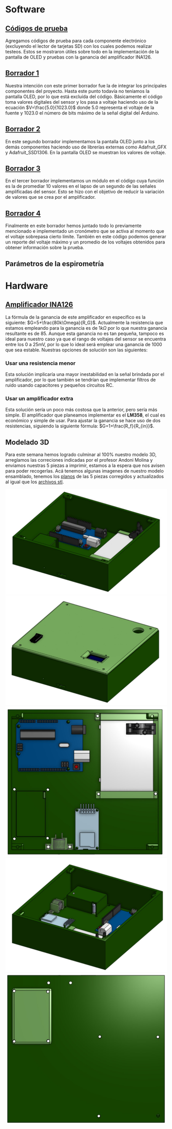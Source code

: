 # Software
## [Códigos de prueba](https://github.com/leomachiavello/FundBio2024-2/tree/main/Software/c%C3%B3digos_prueba)
Agregamos códigos de prueba para cada componente electrónico (excluyendo el lector de tarjetas SD) con los cuales podemos realizar testeos. Estos se mostraron útiles sobre todo en la implementación de la pantalla de OLED y pruebas con la ganancia del amplificador INA126.
## [Borrador 1](https://github.com/leomachiavello/FundBio2024-2/tree/main/Software/borradores/borrador1)
Nuestra intención con este primer borrador fue la de integrar los principales componentes del proyecto. Hasta este punto todavía no teníamos la pantalla OLED, por lo que está excluída del código. Básicamente el código toma valores digitales del sensor y los pasa a voltaje haciendo uso de la ecuación $V=\frac{5.0}{1023.0}$ donde 5.0 representa el voltaje de la fuente y 1023.0 el número de bits máximo de la señal digital del Arduino. 
## [Borrador 2](https://github.com/leomachiavello/FundBio2024-2/tree/main/Software/borradores/borrador2)
En este segundo borrador implementamos la pantalla OLED junto a los demás componentes haciendo uso de librerías externas como Adafruit_GFX y Adafruit_SSD1306. En la pantalla OLED se muestran los valores de voltaje.
## [Borrador 3](https://github.com/leomachiavello/FundBio2024-2/tree/main/Software/borradores/borrador3)
En el tercer borrador implementamos un módulo en el código cuya función es la de promediar 10 valores en el lapso de un segundo de las señales amplificadas del sensor. Esto se hizo con el objetivo de reducir la variación de valores que se crea por el amplificador. 
## [Borrador 4](https://github.com/leomachiavello/FundBio2024-2/tree/main/Software/borradores/borrador4)
Finalmente en este borrador hemos juntado todo lo previamente mencionado e implementado un cronómetro que se activa al momento que el voltaje sobrepasa cierto límite. También en este código podemos generar un reporte del voltaje máximo y un promedio de los voltajes obtenidos para obtener información sobre la prueba.
## Parámetros de la espirometría
# Hardware
## [Amplificador INA126](https://github.com/leomachiavello/FundBio2024-2/blob/main/Hardware/Datasheets/INA126_datasheet.pdf)
La fórmula de la ganancia de este amplificador en específico es la siguiente: 
$G=5+\frac{80k\Omega}{R_G}$. Actualmente la resistencia que estamos empleando para la ganancia es de $1k\Omega$ por lo que nuestra ganancia resultante es de 85. Aunque esta ganancia no es tan pequeña, tampoco es ideal para nuestro caso ya que el rango de voltajes del sensor se encuentra entre los 0 a 25mV, por lo que lo ideal será emplear una ganancia de 1000 que sea estable. Nuestras opciones de solución son las siguientes:
### Usar una resistencia menor 
Esta solución implicaría una mayor inestabilidad en la señal brindada por el amplificador, por lo que también se tendrían que implementar filtros de ruido usando capacitores y pequeños circuitos RC.
### Usar un amplificador extra
Esta solución sería un poco más costosa que la anterior, pero sería más simple. El amplificador que planeamos implementar es el **LM358**, el cual es económico y simple de usar. Para ajustar la ganancia se hace uso de dos resistencias, siguiendo la siguiente fórmula: $G=1+\frac{R_f}{R_{in}}$.
## Modelado 3D
Para este semana hemos logrado culminar al 100% nuestro modelo 3D, arreglamos las correciones indicadas por el profesor Andoni Molina y enviamos nuestras 5 piezas a imprimir, estamos a la espera que nos avisen para poder recogerlas. Acá tenemos algunas imagenes de nuestro modelo ensamblado, tenemos los [planos](https://github.com/leomachiavello/FundBio2024-2/tree/main/Hardware/Planos%20finales) de las 5 piezas corregidos y actualizados al igual que los [archivos stl](https://github.com/leomachiavello/FundBio2024-2/tree/main/Hardware/Archivos%20STL).

![1](https://github.com/leomachiavello/FundBio2024-2/blob/main/Hardware/Renders/Ensamblado/1.jpeg?raw=true)
![2](https://github.com/leomachiavello/FundBio2024-2/blob/main/Hardware/Renders/Ensamblado/2.jpeg?raw=true)
![3](https://github.com/leomachiavello/FundBio2024-2/blob/main/Hardware/Renders/Ensamblado/3.jpeg?raw=true)
![4](https://github.com/leomachiavello/FundBio2024-2/blob/main/Hardware/Renders/Ensamblado/4.jpeg?raw=true)
![5](https://github.com/leomachiavello/FundBio2024-2/blob/main/Hardware/Renders/Ensamblado/5.jpeg?raw=true)